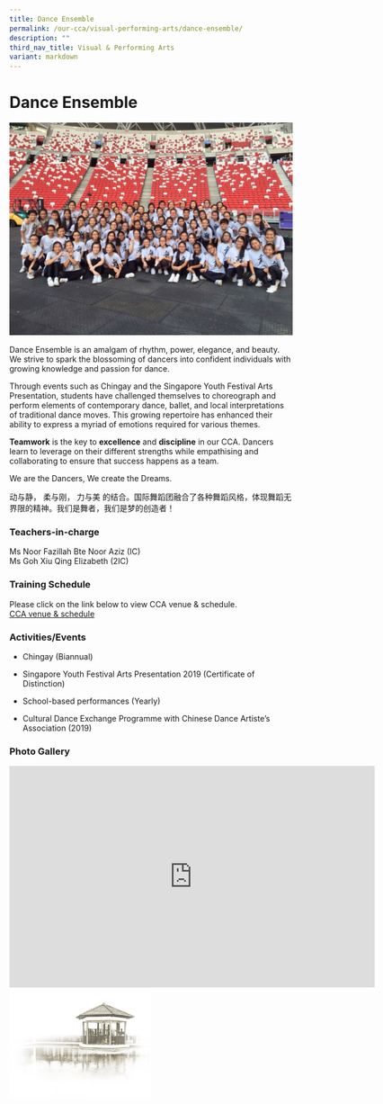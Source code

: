 ```yaml
---
title: Dance Ensemble
permalink: /our-cca/visual-performing-arts/dance-ensemble/
description: ""
third_nav_title: Visual & Performing Arts
variant: markdown
---
```

# **Dance Ensemble**
![](/images/International%20Dance.jpg)


Dance Ensemble is an amalgam of rhythm, power, elegance, and beauty. We strive to spark the blossoming of dancers into confident individuals with growing knowledge and passion for dance.

Through events such as Chingay and the Singapore Youth Festival Arts Presentation, students have challenged themselves to choreograph and perform elements of contemporary dance, ballet, and local interpretations of traditional dance moves. This growing repertoire has enhanced their ability to express a myriad of emotions required for various themes.&nbsp;

**Teamwork** is the key to **excellence** and **discipline** in our CCA. Dancers learn to leverage on their different strengths while empathising and collaborating to ensure that success happens as a team.

We are the Dancers, We create the Dreams.

动与静， 柔与刚， 力与美 的结合。国际舞蹈团融合了各种舞蹈风格，体现舞蹈无界限的精神。我们是舞者，我们是梦的创造者！

### Teachers-in-charge

Ms Noor Fazillah Bte Noor Aziz (IC)    
Ms Goh Xiu Qing Elizabeth (2IC)    


### Training Schedule

Please click on the link below to view CCA venue &amp; schedule.&nbsp;  
[CCA venue &amp; schedule](/our-cca/cca/cca-venue-schedule/)

### Activities/Events

*   Chingay (Biannual)
    
*   Singapore Youth Festival Arts Presentation 2019 (Certificate of Distinction)
    
*   School-based performances (Yearly)
    
*   Cultural Dance Exchange Programme with Chinese Dance Artiste’s Association (2019)

### Photo Gallery

<iframe allowfullscreen="true" height="394" width="650" frameborder="0" src="https://docs.google.com/presentation/d/e/2PACX-1vRi7cbH1ZtZtVV2trEJqbZ0ZNutJ1_VSK5-h8v_unz800i96Pvqk8z3McS3EhLPMBIpl2Nw8qE0eNPC/embed?start=true&amp;loop=true&amp;delayms=5000"></iframe>

<img src="/images/pavilion.png" style="width:50%">